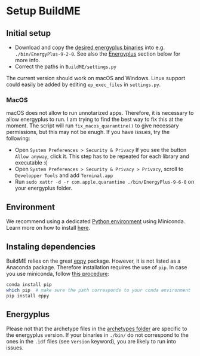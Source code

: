# Setup BuildME

## Initial setup

- Download and copy the [desired energyplus binaries](https://energyplus.net/downloads) into e.g. `./bin/EnergyPlus-9-2-0`. See also the [Energyplus](#Energyplus) section below for more info.
- Correct the paths in `BuildME/settings.py`

The current version should work on macOS and Windows. Linux support could easily be added by editing `ep_exec_files` in `settings.py`.

### MacOS 

macOS does not allow to run unnotarized apps. Therefore, it is necessary to allow energyplus to run. I am trying to find the best way to fix this at the moment.
The script will run `fix_macos_quarantine()` to give necessary permissions, but this may not be enugh. If you have issues, try the following:
- Open `System Preferences > Security & Privacy` If you see the button `Allow anyway`, click it. This step has to be repeated for each library and executable :(
- Open `System Preferences > Security & Privacy > Privacy`, scroll to `Developper Tools` and add `Terminal.app` 
- Run `sudo xattr -d -r com.apple.quarantine ./bin/EnergyPlus-9-6-0` on your energyplus folder.

## Environment

We recommend using a dedicated [Python environment](https://docs.conda.io/projects/conda/en/latest/user-guide/getting-started.html#managing-environments) using Miniconda. Learn more on how to install [here](https://docs.conda.io/projects/conda/en/latest/user-guide/install/index.html).

## Instaling dependencies

[//]: # "TODO"

BuildME relies on the great [eppy](https://github.com/santoshphilip/eppy) package. However, it is not listed as a Anaconda package. Therefore installation requires the use of `pip`. In case you use miniconda, follow [this procedure](https://stackoverflow.com/a/43729857/2075003):
```bash
conda install pip 
which pip  # make sure the path corresponds to your conda environment
pip install eppy
```

## Energyplus

Please not that the archetype files in  the [archetypes folder](archetypes) are specific to the energyplus version. If your binaries in `./bin/` do not correspond to the ones in the `.idf` files (see `Version` keyword), you are likely to run into issues. 